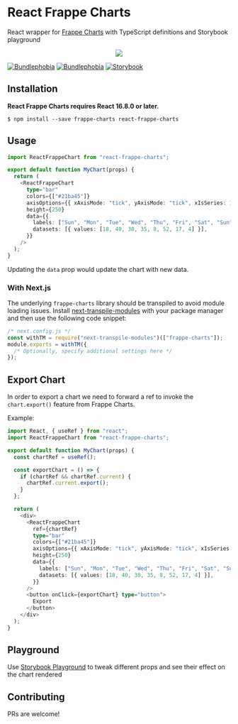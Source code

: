 # React Frappe Charts

React wrapper for [Frappe Charts](https://frappe.io/charts) with TypeScript definitions and Storybook playground

<p align="center"><img src="https://raw.githubusercontent.com/sheshbabu/react-frappe-charts/master/banner.png" /></p>

[![Bundlephobia](https://flat.badgen.net/bundlephobia/minzip/react-frappe-charts@4.0.0)](https://bundlephobia.com/result?p=react-frappe-charts) [![Bundlephobia](https://flat.badgen.net/bundlephobia/min/react-frappe-charts@4.0.0)](https://bundlephobia.com/result?p=react-frappe-charts) [![Storybook](https://cdn.jsdelivr.net/gh/storybookjs/brand@master/badge/badge-storybook.svg)](https://react-frappe-charts.netlify.app)

## Installation

**React Frappe Charts requires React 16.8.0 or later.**

```shell
$ npm install --save frappe-charts react-frappe-charts
```

## Usage

```ts
import ReactFrappeChart from "react-frappe-charts";

export default function MyChart(props) {
  return (
    <ReactFrappeChart
      type="bar"
      colors={["#21ba45"]}
      axisOptions={{ xAxisMode: "tick", yAxisMode: "tick", xIsSeries: 1 }}
      height={250}
      data={{
        labels: ["Sun", "Mon", "Tue", "Wed", "Thu", "Fri", "Sat", "Sun"],
        datasets: [{ values: [18, 40, 30, 35, 8, 52, 17, 4] }],
      }}
    />
  );
}
```

Updating the `data` prop would update the chart with new data.

### With Next.js

The underlying `frappe-charts` library should be transpiled to avoid module loading issues. Install [next-transpile-modules](https://github.com/martpie/next-transpile-modules) with your package manager and then use the following code snippet:

```js
/* next.config.js */
const withTM = require("next-transpile-modules")(["frappe-charts"]);
module.exports = withTM({
  /* Optionally, specify additional settings here */
});
```

## Export Chart

In order to export a chart we need to forward a ref to invoke the `chart.export()` feature from Frappe Charts.

Example:

```ts
import React, { useRef } from "react";
import ReactFrappeChart from "react-frappe-charts";

export default function MyChart(props) {
  const chartRef = useRef();

  const exportChart = () => {
    if (chartRef && chartRef.current) {
      chartRef.current.export();
    }
  };

  return (
    <div>
      <ReactFrappeChart
        ref={chartRef}
        type="bar"
        colors={["#21ba45"]}
        axisOptions={{ xAxisMode: "tick", yAxisMode: "tick", xIsSeries: 1 }}
        height={250}
        data={{
          labels: ["Sun", "Mon", "Tue", "Wed", "Thu", "Fri", "Sat", "Sun"],
          datasets: [{ values: [18, 40, 30, 35, 8, 52, 17, 4] }],
        }}
      />
      <button onClick={exportChart} type="button">
        Export
      </button>
    </div>
  );
}
```

## Playground

Use [Storybook Playground](https://react-frappe-charts.netlify.com/?path=/story/playground--default) to tweak different props and see their effect on the chart rendered

## Contributing

PRs are welcome!
